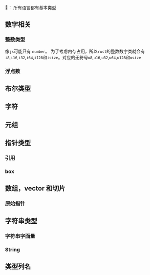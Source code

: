 
🤔： 所有语言都有基本类型

## 数字相关

### 整数类型

像`js`可能只有 `number`。 为了考虑内存占用，所以`rust`的整数数字类就会有`i8`,`i16`,`i32`,`i64`,`i128`和`isize`。对应的无符号`u8`,`u16`,`u32`,`u64`,`u128`和`usize`

### 浮点数

## 布尔类型

## 字符

## 元组

## 指针类型

### 引用

### box

## 数组，vector 和切片


### 原始指针

## 字符串类型

### 字符串字面量

### String

## 类型列名


